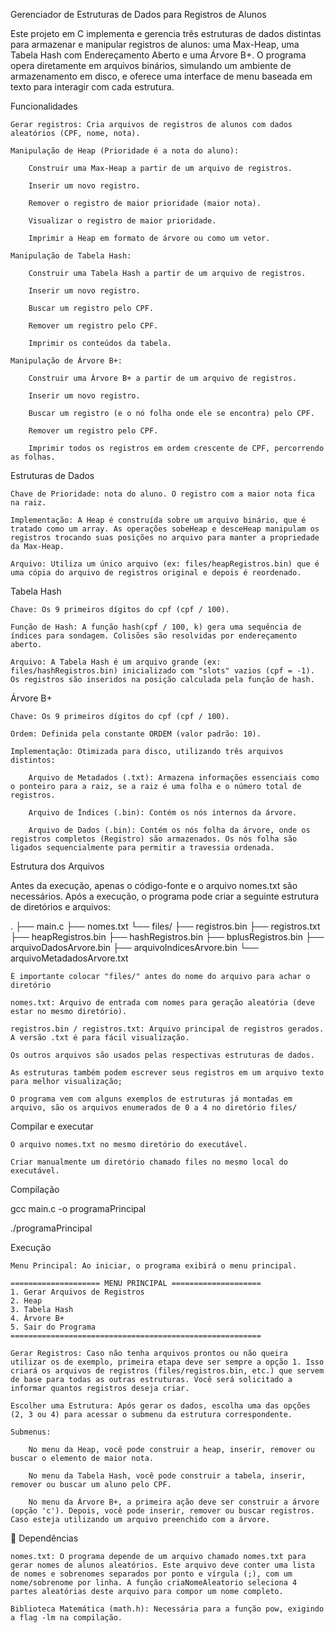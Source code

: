 Gerenciador de Estruturas de Dados para Registros de Alunos

Este projeto em C implementa e gerencia três estruturas de dados distintas para armazenar e manipular registros de alunos: uma Max-Heap, uma Tabela Hash com Endereçamento Aberto e uma Árvore B+. O programa opera diretamente em arquivos binários, simulando um ambiente de armazenamento em disco, e oferece uma interface de menu baseada em texto para interagir com cada estrutura.

 Funcionalidades

    Gerar registros: Cria arquivos de registros de alunos com dados aleatórios (CPF, nome, nota).

    Manipulação de Heap (Prioridade é a nota do aluno):

        Construir uma Max-Heap a partir de um arquivo de registros.

        Inserir um novo registro.

        Remover o registro de maior prioridade (maior nota).

        Visualizar o registro de maior prioridade.

        Imprimir a Heap em formato de árvore ou como um vetor.

    Manipulação de Tabela Hash:

        Construir uma Tabela Hash a partir de um arquivo de registros.

        Inserir um novo registro.

        Buscar um registro pelo CPF.

        Remover um registro pelo CPF.

        Imprimir os conteúdos da tabela.

    Manipulação de Árvore B+:

        Construir uma Árvore B+ a partir de um arquivo de registros.

        Inserir um novo registro.

        Buscar um registro (e o nó folha onde ele se encontra) pelo CPF.

        Remover um registro pelo CPF.

        Imprimir todos os registros em ordem crescente de CPF, percorrendo as folhas.

 Estruturas de Dados

    Chave de Prioridade: nota do aluno. O registro com a maior nota fica na raiz.

    Implementação: A Heap é construída sobre um arquivo binário, que é tratado como um array. As operações sobeHeap e desceHeap manipulam os registros trocando suas posições no arquivo para manter a propriedade da Max-Heap.

    Arquivo: Utiliza um único arquivo (ex: files/heapRegistros.bin) que é uma cópia do arquivo de registros original e depois é reordenado.

Tabela Hash

    Chave: Os 9 primeiros dígitos do cpf (cpf / 100).

    Função de Hash: A função hash(cpf / 100, k) gera uma sequência de índices para sondagem. Colisões são resolvidas por endereçamento aberto.

    Arquivo: A Tabela Hash é um arquivo grande (ex: files/hashRegistros.bin) inicializado com "slots" vazios (cpf = -1). Os registros são inseridos na posição calculada pela função de hash.

Árvore B+

    Chave: Os 9 primeiros dígitos do cpf (cpf / 100).

    Ordem: Definida pela constante ORDEM (valor padrão: 10).

    Implementação: Otimizada para disco, utilizando três arquivos distintos:

        Arquivo de Metadados (.txt): Armazena informações essenciais como o ponteiro para a raiz, se a raiz é uma folha e o número total de registros.

        Arquivo de Índices (.bin): Contém os nós internos da árvore.

        Arquivo de Dados (.bin): Contém os nós folha da árvore, onde os registros completos (Registro) são armazenados. Os nós folha são ligados sequencialmente para permitir a travessia ordenada.

 Estrutura dos Arquivos

Antes da execução, apenas o código-fonte e o arquivo nomes.txt são necessários. Após a execução, o programa pode criar a seguinte estrutura de diretórios e arquivos:

.
├── main.c
├── nomes.txt
└── files/
    ├── registros.bin
    ├── registros.txt
    ├── heapRegistros.bin
    ├── hashRegistros.bin
    ├── bplusRegistros.bin
    ├── arquivoDadosArvore.bin
    ├── arquivoIndicesArvore.bin
    └── arquivoMetadadosArvore.txt

    É importante colocar "files/" antes do nome do arquivo para achar o diretório

    nomes.txt: Arquivo de entrada com nomes para geração aleatória (deve estar no mesmo diretório).

    registros.bin / registros.txt: Arquivo principal de registros gerados. A versão .txt é para fácil visualização.

    Os outros arquivos são usados pelas respectivas estruturas de dados.

    As estruturas também podem escrever seus registros em um arquivo texto para melhor visualização;

    O programa vem com alguns exemplos de estruturas já montadas em arquivo, são os arquivos enumerados de 0 a 4 no diretório files/

Compilar e executar

    O arquivo nomes.txt no mesmo diretório do executável.

    Criar manualmente um diretório chamado files no mesmo local do executável.

Compilação

gcc main.c -o programaPrincipal

./programaPrincipal

Execução

    Menu Principal: Ao iniciar, o programa exibirá o menu principal.

    ==================== MENU PRINCIPAL ====================
    1. Gerar Arquivos de Registros
    2. Heap
    3. Tabela Hash
    4. Árvore B+
    5. Sair do Programa
    ========================================================

    Gerar Registros: Caso não tenha arquivos prontos ou não queira utilizar os de exemplo, primeira etapa deve ser sempre a opção 1. Isso criará os arquivos de registros (files/registros.bin, etc.) que servem de base para todas as outras estruturas. Você será solicitado a informar quantos registros deseja criar.

    Escolher uma Estrutura: Após gerar os dados, escolha uma das opções (2, 3 ou 4) para acessar o submenu da estrutura correspondente.

    Submenus:

        No menu da Heap, você pode construir a heap, inserir, remover ou buscar o elemento de maior nota.

        No menu da Tabela Hash, você pode construir a tabela, inserir, remover ou buscar um aluno pelo CPF.

        No menu da Árvore B+, a primeira ação deve ser construir a árvore (opção 'c'). Depois, você pode inserir, remover ou buscar registros. Caso esteja utilizando um arquivo preenchido com a árvore.

🔗 Dependências

    nomes.txt: O programa depende de um arquivo chamado nomes.txt para gerar nomes de alunos aleatórios. Este arquivo deve conter uma lista de nomes e sobrenomes separados por ponto e vírgula (;), com um nome/sobrenome por linha. A função criaNomeAleatorio seleciona 4 partes aleatórias deste arquivo para compor um nome completo.

    Biblioteca Matemática (math.h): Necessária para a função pow, exigindo a flag -lm na compilação.